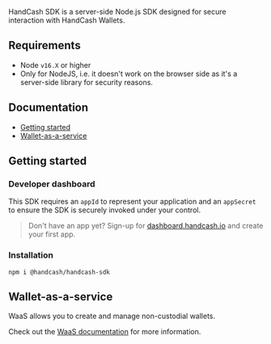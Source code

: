 HandCash SDK is a server-side Node.js SDK designed for secure interaction with HandCash Wallets.

## Requirements

- Node `v16.X` or higher
- Only for NodeJS, i.e. it doesn't work on the browser side as it's a server-side library for security reasons.

## Documentation

- [Getting started](#getting-started)
- [Wallet-as-a-service](#Wallet-as-a-service)

## Getting started

### Developer dashboard

This SDK requires an `appId` to represent your application and an `appSecret` to ensure the SDK is securely invoked
under your control.

> Don't have an app yet? Sign-up for [dashboard.handcash.io](https://dashboard.handcash.io) and create your first app.

### Installation

`npm i @handcash/handcash-sdk`

## Wallet-as-a-service

WaaS allows you to create and manage non-custodial wallets.

Check out the [WaaS documentation](docs/WAAS.md) for more information.
